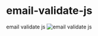 # email-validate-js
 email validate js
![email validate js](https://github.com/krupesh788/email-validate-js/assets/71176180/e8f063d9-d5f2-4e97-bf01-99a1235d8e34)
